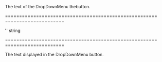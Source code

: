 <!--**
/*-------------------------------------------
    Auto-generated file. Do not modify.
-------------------------------------------

**-->
<!--d-->The text of the DropDownMenu thebutton.<!--/d-->
===========================================================================
<!--default-->''<!--/default-->
<!--type-->string<!--/type-->
===========================================================================

<!--shortDescription-->
The text displayed in the DropDownMenu button.
<!--/shortDescription-->

<!--fullDescription-->

<!--/fullDescription-->